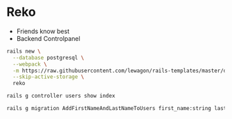 # Reko

- Friends know best
- Backend Controlpanel


```bash
rails new \
  --database postgresql \
  --webpack \
  -m https://raw.githubusercontent.com/lewagon/rails-templates/master/devise.rb \
  --skip-active-storage \
  reko

rails g controller users show index

rails g migration AddFirstNameAndLastNameToUsers first_name:string last_name:string
```

